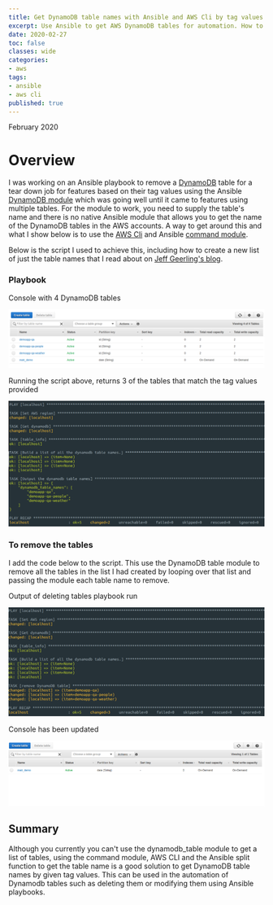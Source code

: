 ```yaml
---
title: Get DynamoDB table names with Ansible and AWS Cli by tag values
excerpt: Use Ansible to get AWS DynamoDB tables for automation. How to get the tables by specifying certain tag values.
date: 2020-02-27
toc: false
classes: wide
categories:
- aws
tags:
- ansible
- aws cli
published: true
---
```

February 2020

# Overview

I was working on an Ansible playbook to remove a [DynamoDB] table for a tear down job for features based on their tag values using the Ansible [DynamoDB module] which was going well until it came to features using multiple tables. For the module to work, you need to supply the table's name and there is no native Ansible module that allows you to get the name of the DynamoDB tables in the AWS accounts. A way to get around this and what I show below is to use the [AWS Cli] and Ansible [command module].

Below is the script I used to achieve this, including how to create a new list of just the table names that I read about on [Jeff Geerling's blog].

### Playbook

Console with 4 DynamoDB tables

![Console showing tables](/images/get-dynamodb-ansible/dynamodb-console.png)

<script src="https://gist.github.com/MatthewJDavis/c839c9619a0245f602b39ab7619ced2b.js"></script>

Running the script above, returns 3 of the tables that match the tag values provided

![Output of playbook to get table names](/images/get-dynamodb-ansible/output-playbook.png)

### To remove the tables

I add the code below to the script. This use the DynamoDB table module to remove all the tables in the list I had created by looping over that list and passing the module each table name to remove.

<script src="https://gist.github.com/MatthewJDavis/2786bdae1bf3350f264d6f50565e83a7.js"></script>

Output of deleting tables playbook run

![Output of removed playbook run](/images/get-dynamodb-ansible/remove-dynamodb.png)

Console has been updated

![Removed tables from the console](/images/get-dynamodb-ansible/console-removed.png)

## Summary

Although you currently you can't use the dynamodb_table module to get a list of tables, using the command module, AWS CLI and the Ansible split function to get the table name is a good solution to get DynamoDB table names by given tag values.
This can be used in the automation of Dynamodb tables such as deleting them or modifying them using Ansible playbooks.

[DynamoDB]: https://aws.amazon.com/dynamodb/
[DynamoDB module]: https://docs.ansible.com/ansible/latest/modules/dynamodb_table_module.html
[AWS Cli]: https://docs.aws.amazon.com/cli/latest/userguide/cli-chap-welcome.html
[command module]: https://docs.ansible.com/ansible/latest/modules/command_module.html#command-module
[Jeff Geerling's blog]: https://www.jeffgeerling.com/blog/2017/adding-strings-array-ansible